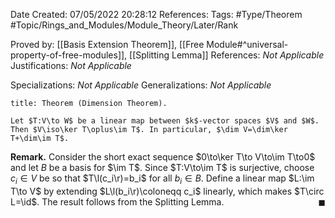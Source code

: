 <div class="topSpace"></div>

Date Created: 07/05/2022 20:28:12
References:
Tags: #Type/Theorem #Topic/Rings_and_Modules/Module_Theory/Later/Rank

Proved by: [[Basis Extension Theorem]], [[Free Module#^universal-property-of-free-modules]], [[Splitting Lemma]]
References: <i>Not Applicable</i>
Justifications: <i>Not Applicable</i>

Specializations: <i>Not Applicable</i>
Generalizations: <i>Not Applicable</i>

``` ad-Theorem
title: Theorem (Dimension Theorem).

Let $T:V\to W$ be a linear map between $k$-vector spaces $V$ and $W$. Then $V\iso\ker T\oplus\im T$. In particular, $\dim V=\dim\ker T+\dim\im T$.

```

<b>Remark.</b> Consider the short exact sequence $0\to\ker T\to V\to\im T\to0$ and let $B$ be a basis for $\im T$. Since $T:V\to\im T$ is surjective, choose $c_i\in V$ be so that $T\l(c_i\r)=b_i$ for all $b_i\in B$. Define a linear map $L:\im T\to V$ by extending $L\l(b_i\r)\coloneqq c_i$ linearly, which makes $T\circ L=\id$. The result follows from the Splitting Lemma.<span style="float:right;">$\blacksquare$</span>
